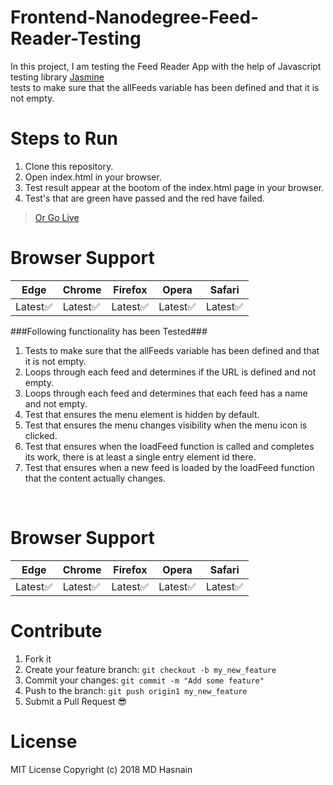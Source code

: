 Frontend-Nanodegree-Feed-Reader-Testing
=======================================
In this project, I am testing the Feed Reader App with the help of Javascript testing library [Jasmine](https://jasmine.github.io/) 
<br>tests to make sure that the allFeeds variable has been defined and that it is not empty.

Steps to Run
============
1. Clone this repository.
2. Open index.html in your browser.
3. Test result appear at the bootom of the index.html page in your browser.
4. Test's that are green have passed and the red have failed.

> [Or Go Live](https://hasnain003.github.io/Feed-Reader-Testing/)

Browser Support
===============
Edge  | Chrome | Firefox | Opera | Safari
----- | ------ | ------- | ----- | ------
Latest:white_check_mark: | Latest:white_check_mark: | Latest:white_check_mark: | Latest:white_check_mark: | Latest:white_check_mark:

###Following functionality has been Tested###
1. Tests to make sure that the allFeeds variable has been defined and that it is not empty. 
2. Loops through each feed and determines if the URL is defined and not empty.
3. Loops through each feed and determines that each feed has a name and not empty.
4. Test that ensures the menu element is hidden by default.
5. Test that ensures the menu changes visibility when the menu icon is clicked.
6. Test that ensures when the loadFeed function is called and completes its work, there is at least a single entry element id there. 
7. Test that ensures when a new feed is loaded by the loadFeed function that the content actually changes.
<br>

Browser Support
==============================
Edge  | Chrome | Firefox | Opera | Safari
----- | ------ | ------- | ----- | ------
Latest:white_check_mark: | Latest:white_check_mark: | Latest:white_check_mark: | Latest:white_check_mark: | Latest:white_check_mark:

Contribute
==============
1. Fork it
2. Create your feature branch: `git checkout -b my_new_feature`
3. Commit your changes: `git commit -m "Add some feature"`
4. Push to the branch: `git push origin1 my_new_feature`
5. Submit a Pull Request :sunglasses:

License
========
MIT License 
Copyright (c) 2018 MD Hasnain